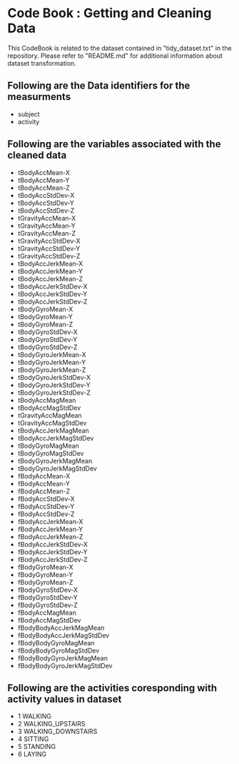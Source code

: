# Code Book : Getting and Cleaning Data

This CodeBook is related to the dataset contained in "tidy_dataset.txt" in the repository. Please refer to "README.md" for additional information about dataset transformation.

## Following are the Data identifiers for the measurments <a name="Identifiers"></a>

* subject
* activity

## Following are the variables associated with the cleaned data <a name="Variables"></a>

* tBodyAccMean-X
* tBodyAccMean-Y
* tBodyAccMean-Z
* tBodyAccStdDev-X
* tBodyAccStdDev-Y
* tBodyAccStdDev-Z
* tGravityAccMean-X
* tGravityAccMean-Y
* tGravityAccMean-Z
* tGravityAccStdDev-X
* tGravityAccStdDev-Y
* tGravityAccStdDev-Z
* tBodyAccJerkMean-X
* tBodyAccJerkMean-Y
* tBodyAccJerkMean-Z
* tBodyAccJerkStdDev-X
* tBodyAccJerkStdDev-Y
* tBodyAccJerkStdDev-Z
* tBodyGyroMean-X
* tBodyGyroMean-Y
* tBodyGyroMean-Z
* tBodyGyroStdDev-X
* tBodyGyroStdDev-Y
* tBodyGyroStdDev-Z
* tBodyGyroJerkMean-X
* tBodyGyroJerkMean-Y
* tBodyGyroJerkMean-Z
* tBodyGyroJerkStdDev-X
* tBodyGyroJerkStdDev-Y
* tBodyGyroJerkStdDev-Z
* tBodyAccMagMean
* tBodyAccMagStdDev
* tGravityAccMagMean
* tGravityAccMagStdDev
* tBodyAccJerkMagMean
* tBodyAccJerkMagStdDev
* tBodyGyroMagMean
* tBodyGyroMagStdDev
* tBodyGyroJerkMagMean
* tBodyGyroJerkMagStdDev
* fBodyAccMean-X
* fBodyAccMean-Y
* fBodyAccMean-Z
* fBodyAccStdDev-X
* fBodyAccStdDev-Y
* fBodyAccStdDev-Z
* fBodyAccJerkMean-X
* fBodyAccJerkMean-Y
* fBodyAccJerkMean-Z
* fBodyAccJerkStdDev-X
* fBodyAccJerkStdDev-Y
* fBodyAccJerkStdDev-Z
* fBodyGyroMean-X
* fBodyGyroMean-Y
* fBodyGyroMean-Z
* fBodyGyroStdDev-X
* fBodyGyroStdDev-Y
* fBodyGyroStdDev-Z
* fBodyAccMagMean
* fBodyAccMagStdDev
* fBodyBodyAccJerkMagMean
* fBodyBodyAccJerkMagStdDev
* fBodyBodyGyroMagMean
* fBodyBodyGyroMagStdDev
* fBodyBodyGyroJerkMagMean
* fBodyBodyGyroJerkMagStdDev


## Following are the activities coresponding with activity values in dataset <a name="activity"></a>

* 1 WALKING
* 2 WALKING_UPSTAIRS
* 3 WALKING_DOWNSTAIRS
* 4 SITTING
* 5 STANDING
* 6 LAYING
